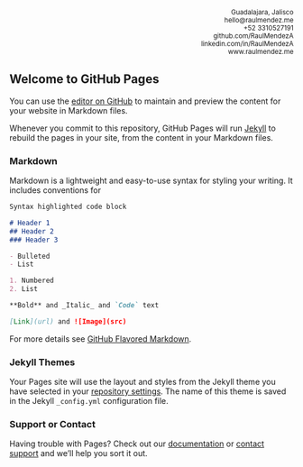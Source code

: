 <div align="right" class="m-3">
    <span><small>Guadalajara, Jalisco </small> <i style="color: orange" class="fas fa-map-marker-alt"></i></span><br>
    <span><small>hello@raulmendez.me </small> <i style="color: orange"class="fas fa-envelope"></i></span><br>
    <span><small>+52 3310527191 </small> <i style="color: orange"class="fas fa-phone-square"></i></span><br>
    <span><small>github.com/RaulMendezA </small> <i style="color: orange"class="fab fa-github-square"></i></span><br>
    <span><small>linkedin.com/in/RaulMendezA </small> <i style="color: orange"class="fab fa-linkedin"></i></span><br>
    <span><small>www.raulmendez.me </small> <i style="color: orange"class="fas fa-globe"></i></span><br>
</div>

## Welcome to GitHub Pages

You can use the [editor on GitHub](https://github.com/RaulMendezA/RaulMendezA.github.io/edit/master/README.md) to maintain and preview the content for your website in Markdown files.

Whenever you commit to this repository, GitHub Pages will run [Jekyll](https://jekyllrb.com/) to rebuild the pages in your site, from the content in your Markdown files.

### Markdown

Markdown is a lightweight and easy-to-use syntax for styling your writing. It includes conventions for

```markdown
Syntax highlighted code block

# Header 1
## Header 2
### Header 3

- Bulleted
- List

1. Numbered
2. List

**Bold** and _Italic_ and `Code` text

[Link](url) and ![Image](src)
```

For more details see [GitHub Flavored Markdown](https://guides.github.com/features/mastering-markdown/).

### Jekyll Themes

Your Pages site will use the layout and styles from the Jekyll theme you have selected in your [repository settings](https://github.com/RaulMendezA/RaulMendezA.github.io/settings). The name of this theme is saved in the Jekyll `_config.yml` configuration file.

### Support or Contact

Having trouble with Pages? Check out our [documentation](https://help.github.com/categories/github-pages-basics/) or [contact support](https://github.com/contact) and we’ll help you sort it out.
